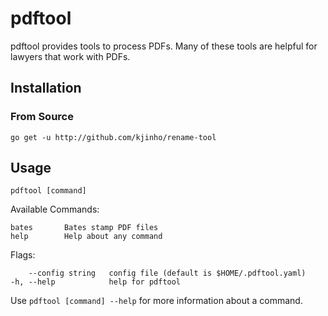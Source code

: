 # pdftool

pdftool provides tools to process PDFs. Many of these tools
are helpful for lawyers that work with PDFs.

## Installation

### From Source

    go get -u http://github.com/kjinho/rename-tool

## Usage

    pdftool [command]

Available Commands:

    bates       Bates stamp PDF files
    help        Help about any command

Flags:

        --config string   config file (default is $HOME/.pdftool.yaml)
    -h, --help            help for pdftool

Use ```pdftool [command] --help``` for more information about a command.
